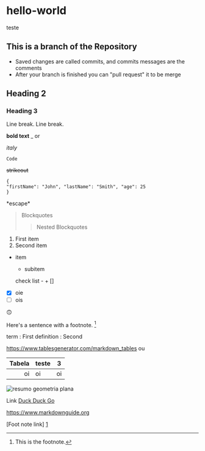 # hello-world
teste
## This is a branch of the Repository

- Saved changes are called commits, and commits messages are the comments
- After your branch is finished you can "pull request" it to be merge

## Heading 2

### Heading 3

Line break.  Line break.

**bold text** _ or

*italy*

`Code`

~~strikeout~~

```
{
"firstName": "John", "lastName": "Smith", "age": 25
}
```

\*escape\*

> Blockquotes
>> Nested Blockquotes

1. First item
  1. Second item

- item
  - subitem

  check list - + []

- [x] oie
- [ ] ois

🙃

Here's a sentence with a footnote. [^1]

[^1]: This is the footnote.

term
: First definition
: Second


<https://www.tablesgenerator.com/markdown_tables> ou

| Tabela | teste | 3 |
| ---: | ---------------- | --- |
| oi | oi                | oi |

![resumo geometria plana](Markor_2020-08-16T16-29-44.jpg)

Link [Duck Duck Go](https://duckduckgo.com)

<https://www.markdownguide.org>

[Foot note link] [1]

[1]: https://en.wikipedia.org/wiki/Hobbit#Lifestyle "Hobbit lifestyles"
